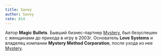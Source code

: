 ```yaml
---
title: Savoy
author: Savoy
rate: 814
---
```


Автор **Magic Bullets**. Бывший бизнес-партнер [Mystery](/authors/mystery), был безуспешен с женщинами до прихода в игру в 2003г. Основатель **Love Systems** и владелец компании **Mystery Method Corporation**, после ухода из нее [Mystery](/authors/mystery). 